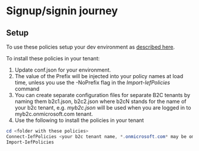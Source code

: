 # Signup/signin journey


## Setup

To use these policies setup your dev environment as [described here](https://github.com/mrochon/b2csamples#dev-environment-setup).

To install these policies in your tenant:

1. Update conf.json for your environment.
2. The value of the Prefix will be injected into your policy names at load time, unless you use the -NoPrefix flag in the *Import-IefPolicies* command
2. You can create separate configuration files for separate B2C tenants by naming them b2c1.json, b2c2.json where b2cN stands for the name of your b2c tenant, e.g. *myb2c.json* will be used when you are logged in to myb2c.onmicrosoft.com tenant.
3. Use the following to install the policies in your tenant

```PowerShell
cd <folder with these policies>
Connect-IefPolicies <your b2c tenant name, *.onmicrosoft.com* may be omitted>
Import-IefPolicies
```
